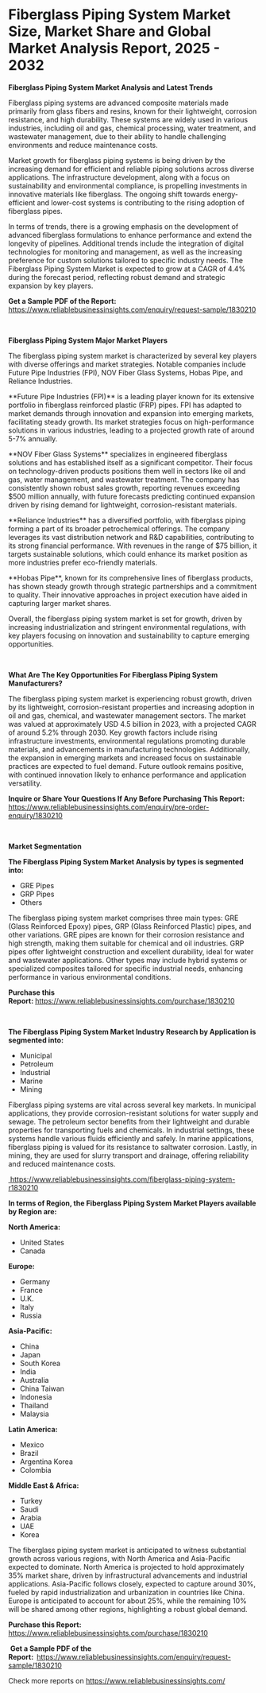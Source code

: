<p><h1>Fiberglass Piping System Market Size, Market Share and Global Market Analysis Report, 2025 - 2032</h1></p><p><strong>Fiberglass Piping System Market Analysis and Latest Trends</strong></p>
<p><p>Fiberglass piping systems are advanced composite materials made primarily from glass fibers and resins, known for their lightweight, corrosion resistance, and high durability. These systems are widely used in various industries, including oil and gas, chemical processing, water treatment, and wastewater management, due to their ability to handle challenging environments and reduce maintenance costs.</p><p>Market growth for fiberglass piping systems is being driven by the increasing demand for efficient and reliable piping solutions across diverse applications. The infrastructure development, along with a focus on sustainability and environmental compliance, is propelling investments in innovative materials like fiberglass. The ongoing shift towards energy-efficient and lower-cost systems is contributing to the rising adoption of fiberglass pipes.</p><p>In terms of trends, there is a growing emphasis on the development of advanced fiberglass formulations to enhance performance and extend the longevity of pipelines. Additional trends include the integration of digital technologies for monitoring and management, as well as the increasing preference for custom solutions tailored to specific industry needs. The Fiberglass Piping System Market is expected to grow at a CAGR of 4.4% during the forecast period, reflecting robust demand and strategic expansion by key players.</p></p>
<p><strong>Get a Sample PDF of the Report:&nbsp;</strong> <a href="https://www.reliablebusinessinsights.com/enquiry/request-sample/1830210?utm_campaign=2534&utm_medium=2&utm_source=Github&utm_content=ia&utm_term=26032025&utm_id=fiberglass-piping-system">https://www.reliablebusinessinsights.com/enquiry/request-sample/1830210</a></p>
<p>&nbsp;</p>
<p><strong>Fiberglass Piping System Major Market Players</strong></p>
<p><p>The fiberglass piping system market is characterized by several key players with diverse offerings and market strategies. Notable companies include Future Pipe Industries (FPI), NOV Fiber Glass Systems, Hobas Pipe, and Reliance Industries.</p><p>**Future Pipe Industries (FPI)** is a leading player known for its extensive portfolio in fiberglass reinforced plastic (FRP) pipes. FPI has adapted to market demands through innovation and expansion into emerging markets, facilitating steady growth. Its market strategies focus on high-performance solutions in various industries, leading to a projected growth rate of around 5-7% annually.</p><p>**NOV Fiber Glass Systems** specializes in engineered fiberglass solutions and has established itself as a significant competitor. Their focus on technology-driven products positions them well in sectors like oil and gas, water management, and wastewater treatment. The company has consistently shown robust sales growth, reporting revenues exceeding $500 million annually, with future forecasts predicting continued expansion driven by rising demand for lightweight, corrosion-resistant materials.</p><p>**Reliance Industries** has a diversified portfolio, with fiberglass piping forming a part of its broader petrochemical offerings. The company leverages its vast distribution network and R&D capabilities, contributing to its strong financial performance. With revenues in the range of $75 billion, it targets sustainable solutions, which could enhance its market position as more industries prefer eco-friendly materials.</p><p>**Hobas Pipe**, known for its comprehensive lines of fiberglass products, has shown steady growth through strategic partnerships and a commitment to quality. Their innovative approaches in project execution have aided in capturing larger market shares.</p><p>Overall, the fiberglass piping system market is set for growth, driven by increasing industrialization and stringent environmental regulations, with key players focusing on innovation and sustainability to capture emerging opportunities.</p></p>
<p>&nbsp;</p>
<p><strong>What Are The Key Opportunities For Fiberglass Piping System Manufacturers?</strong></p>
<p><p>The fiberglass piping system market is experiencing robust growth, driven by its lightweight, corrosion-resistant properties and increasing adoption in oil and gas, chemical, and wastewater management sectors. The market was valued at approximately USD 4.5 billion in 2023, with a projected CAGR of around 5.2% through 2030. Key growth factors include rising infrastructure investments, environmental regulations promoting durable materials, and advancements in manufacturing technologies. Additionally, the expansion in emerging markets and increased focus on sustainable practices are expected to fuel demand. Future outlook remains positive, with continued innovation likely to enhance performance and application versatility.</p></p>
<p><strong>Inquire or Share Your Questions If Any Before Purchasing This Report:</strong> <a href="https://www.reliablebusinessinsights.com/enquiry/pre-order-enquiry/1830210?utm_campaign=2534&utm_medium=2&utm_source=Github&utm_content=ia&utm_term=26032025&utm_id=fiberglass-piping-system">https://www.reliablebusinessinsights.com/enquiry/pre-order-enquiry/1830210</a></p>
<p>&nbsp;</p>
<p><strong>Market Segmentation</strong></p>
<p><strong>The Fiberglass Piping System Market Analysis by types is segmented into:</strong></p>
<p><ul><li>GRE Pipes</li><li>GRP Pipes</li><li>Others</li></ul></p>
<p><p>The fiberglass piping system market comprises three main types: GRE (Glass Reinforced Epoxy) pipes, GRP (Glass Reinforced Plastic) pipes, and other variations. GRE pipes are known for their corrosion resistance and high strength, making them suitable for chemical and oil industries. GRP pipes offer lightweight construction and excellent durability, ideal for water and wastewater applications. Other types may include hybrid systems or specialized composites tailored for specific industrial needs, enhancing performance in various environmental conditions.</p></p>
<p><strong>Purchase this Report:&nbsp;</strong><a href="https://www.reliablebusinessinsights.com/purchase/1830210?utm_campaign=2534&utm_medium=2&utm_source=Github&utm_content=ia&utm_term=26032025&utm_id=fiberglass-piping-system">https://www.reliablebusinessinsights.com/purchase/1830210</a></p>
<p>&nbsp;</p>
<p><strong>The Fiberglass Piping System Market Industry Research by Application is segmented into:</strong></p>
<p><ul><li>Municipal</li><li>Petroleum</li><li>Industrial</li><li>Marine</li><li>Mining</li></ul></p>
<p><p>Fiberglass piping systems are vital across several key markets. In municipal applications, they provide corrosion-resistant solutions for water supply and sewage. The petroleum sector benefits from their lightweight and durable properties for transporting fuels and chemicals. In industrial settings, these systems handle various fluids efficiently and safely. In marine applications, fiberglass piping is valued for its resistance to saltwater corrosion. Lastly, in mining, they are used for slurry transport and drainage, offering reliability and reduced maintenance costs.</p></p>
<p><a href="https://www.reliablebusinessinsights.com/fiberglass-piping-system-r1830210?utm_campaign=2534&utm_medium=2&utm_source=Github&utm_content=ia&utm_term=26032025&utm_id=fiberglass-piping-system">&nbsp;https://www.reliablebusinessinsights.com/fiberglass-piping-system-r1830210</a></p>
<p><strong>In terms of Region, the Fiberglass Piping System Market Players available by Region are:</strong></p>
<p>
    <p> <strong> North America: </strong>
        <ul>
            <li>United States</li>
            <li>Canada</li>
        </ul>
        </p> 
    <p> <strong> Europe: </strong>
        <ul>
            <li>Germany</li>
            <li>France</li>
            <li>U.K.</li>
            <li>Italy</li>
            <li>Russia</li>
        </ul>
        </p> 
    <p> <strong> Asia-Pacific: </strong>
        <ul>
            <li>China</li>
            <li>Japan</li>
            <li>South Korea</li>
            <li>India</li>
            <li>Australia</li>
            <li>China Taiwan</li>
            <li>Indonesia</li>
            <li>Thailand</li>
            <li>Malaysia</li>
        </ul>
        </p> 
    <p> <strong> Latin America: </strong>
        <ul>
            <li>Mexico</li>
            <li>Brazil</li>
            <li>Argentina Korea</li>
            <li>Colombia</li>
        </ul>
        </p> 
    <p> <strong> Middle East & Africa: </strong>
        <ul>
            <li>Turkey</li>
            <li>Saudi</li>
            <li>Arabia</li>
            <li>UAE</li>
            <li>Korea</li>
        </ul>
    </p>
    </p>
<p><p>The fiberglass piping system market is anticipated to witness substantial growth across various regions, with North America and Asia-Pacific expected to dominate. North America is projected to hold approximately 35% market share, driven by infrastructural advancements and industrial applications. Asia-Pacific follows closely, expected to capture around 30%, fueled by rapid industrialization and urbanization in countries like China. Europe is anticipated to account for about 25%, while the remaining 10% will be shared among other regions, highlighting a robust global demand.</p></p>
<p><strong>Purchase this Report: </strong><a href="https://www.reliablebusinessinsights.com/purchase/1830210?utm_campaign=2534&utm_medium=2&utm_source=Github&utm_content=ia&utm_term=26032025&utm_id=fiberglass-piping-system">https://www.reliablebusinessinsights.com/purchase/1830210</a></p>
<p>&nbsp;<strong>Get a Sample PDF of the Report:&nbsp;&nbsp;</strong><a href="https://www.reliablebusinessinsights.com/enquiry/request-sample/1830210?utm_campaign=2534&utm_medium=2&utm_source=Github&utm_content=ia&utm_term=26032025&utm_id=fiberglass-piping-system">https://www.reliablebusinessinsights.com/enquiry/request-sample/1830210</a></p>
<p><strong></strong></p>
<p>Check more reports on <a href="https://www.reliablebusinessinsights.com/?utm_campaign=2534&utm_medium=2&utm_source=Github&utm_content=ia&utm_term=26032025&utm_id=fiberglass-piping-system">https://www.reliablebusinessinsights.com/</a></p>